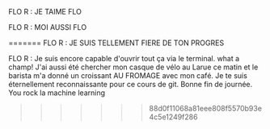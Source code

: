 FLO R : JE TAIME FLO

FLO R : MOI AUSSI FLO

=======
FLO R : JE SUIS TELLEMENT FIERE DE TON PROGRES

FLO R : Je suis encore capable d'ouvrir tout ça via le terminal. what a champ! 
J'ai aussi été chercher mon casque de vélo au Larue ce matin et le barista m'a donné un croissant AU FROMAGE avec mon café. 
Je te suis éternellement reconnaissante pour ce cours de git. 
Bonne fin de journée. You rock la machine learning

>>>>>>> 88d0f11068a81eee808f5570b93e4c5e1249f286
